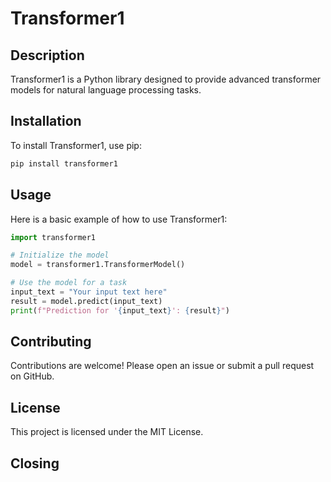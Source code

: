 # Transformer1

## Description
Transformer1 is a Python library designed to provide advanced transformer models for natural language processing tasks.

## Installation
To install Transformer1, use pip:
```bash
pip install transformer1
```

## Usage
Here is a basic example of how to use Transformer1:
```python
import transformer1

# Initialize the model
model = transformer1.TransformerModel()

# Use the model for a task
input_text = "Your input text here"
result = model.predict(input_text)
print(f"Prediction for '{input_text}': {result}")
```

## Contributing
Contributions are welcome! Please open an issue or submit a pull request on GitHub.

## License
This project is licensed under the MIT License.

## Closing